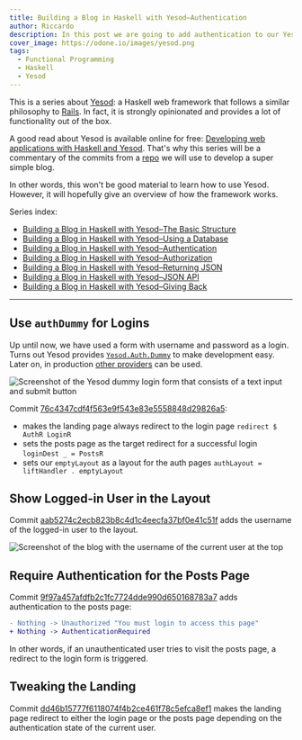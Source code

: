 ```yaml
---
title: Building a Blog in Haskell with Yesod–Authentication
author: Riccardo
description: In this post we are going to add authentication to our Yesod blog
cover_image: https://odone.io/images/yesod.png
tags:
  - Functional Programming
  - Haskell
  - Yesod
---
```


This is a series about [Yesod](https://www.yesodweb.com/): a Haskell web framework that follows a similar philosophy to [Rails](https://rubyonrails.org/). In fact, it is strongly opinionated and provides a lot of functionality out of the box.

A good read about Yesod is available online for free: [Developing web applications with Haskell and Yesod](https://www.yesodweb.com/book). That's why this series will be a commentary of the commits from a [repo](https://github.com/3v0k4/yesod-blog) we will use to develop a super simple blog.

In other words, this won't be good material to learn how to use Yesod. However, it will hopefully give an overview of how the framework works.

Series index:

- [Building a Blog in Haskell with Yesod–The Basic Structure](https://odone.io/posts/2019-07-15-building-a-blog-in-haskell-with-yesod%E2%80%93the-basic-structure.html)
- [Building a Blog in Haskell with Yesod–Using a Database](https://odone.io/posts/2019-07-22-building-a-blog-in-haskell-with-yesod%E2%80%93using-a-database.html)
- [Building a Blog in Haskell with Yesod–Authentication](https://odone.io/posts/2019-07-29-building-a-blog-in-haskell-with-yesod%E2%80%93authentication.html)
- [Building a Blog in Haskell with Yesod–Authorization](https://odone.io/posts/2019-08-05-building-a-blog-in-haskell-with-yesod–authorization.html)
- [Building a Blog in Haskell with Yesod–Returning JSON](https://odone.io/posts/2019-08-12-building-a-blog-in-haskell-with-yesod–returning-JSON.html)
- [Building a Blog in Haskell with Yesod–JSON API](https://odone.io/posts/2019-08-19-building-a-blog-in-haskell-with-yesod–returning-JSON-API.html)
- [Building a Blog in Haskell with Yesod–Giving Back](https://odone.io/posts/2019-08-26-building-a-blog-in-haskell-with-yesod–giving-back.html)

---

## Use `authDummy` for Logins

Up until now, we have used a form with username and password as a login. Turns out Yesod provides [`Yesod.Auth.Dummy`](http://hackage.haskell.org/package/yesod-auth-1.6.7/docs/Yesod-Auth-Dummy.html) to make development easy. Later on, in production [other providers](http://hackage.haskell.org/package/yesod-auth-1.6.7/docs/Yesod-Auth-Dummy.html) can be used.

![Screenshot of the Yesod dummy login form that consists of a text input and submit button](https://odone.io/images/dummy-login.png)

Commit [76c4347cdf4f563e9f543e83e5558848d29826a5](https://github.com/3v0k4/yesod-blog/commit/76c4347cdf4f563e9f543e83e5558848d29826a5):

- makes the landing page always redirect to the login page `redirect $ AuthR LoginR`
- sets the posts page as the target redirect for a successful login `loginDest _ = PostsR`
- sets our `emptyLayout` as a layout for the auth pages `authLayout = liftHandler . emptyLayout`


## Show Logged-in User in the Layout

Commit [aab5274c2ecb823b8c4d1c4eecfa37bf0e41c51f](https://github.com/3v0k4/yesod-blog/commit/aab5274c2ecb823b8c4d1c4eecfa37bf0e41c51f) adds the username of the logged-in user to the layout.

![Screenshot of the blog with the username of the current user at the top](https://odone.io/images/logged-in-user.png)

## Require Authentication for the Posts Page

Commit [9f97a457afdfb2c1fc7724dde990d650168783a7](https://github.com/3v0k4/yesod-blog/commit/9f97a457afdfb2c1fc7724dde990d650168783a7) adds authentication to the posts page:

```diff
- Nothing -> Unauthorized "You must login to access this page"
+ Nothing -> AuthenticationRequired
```

In other words, if an unauthenticated user tries to visit the posts page, a redirect to the login form is triggered.

## Tweaking the Landing

Commit [dd46b15777f6118074f4b2ce461f78c5efca8ef1](https://github.com/3v0k4/yesod-blog/commit/dd46b15777f6118074f4b2ce461f78c5efca8ef1) makes the landing page redirect to either the login page or the posts page depending on the authentication state of the current user.
